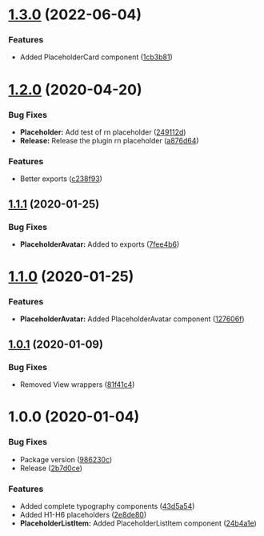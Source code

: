 # [1.3.0](https://github.com/BlueBaseJS/plugin-rn-placeholder/compare/v1.2.0...v1.3.0) (2022-06-04)

### Features

-   Added PlaceholderCard component ([1cb3b81](https://github.com/BlueBaseJS/plugin-rn-placeholder/commit/1cb3b81))

# [1.2.0](https://github.com/BlueBaseJS/plugin-rn-placeholder/compare/v1.1.1...v1.2.0) (2020-04-20)

### Bug Fixes

-   **Placeholder:** Add test of rn placeholder ([249112d](https://github.com/BlueBaseJS/plugin-rn-placeholder/commit/249112d))
-   **Release:** Release the plugin rn placeholder ([a876d64](https://github.com/BlueBaseJS/plugin-rn-placeholder/commit/a876d64))

### Features

-   Better exports ([c238f93](https://github.com/BlueBaseJS/plugin-rn-placeholder/commit/c238f93))

## [1.1.1](https://github.com/BlueBaseJS/plugin-rn-placeholder/compare/v1.1.0...v1.1.1) (2020-01-25)

### Bug Fixes

-   **PlaceholderAvatar:** Added to exports ([7fee4b6](https://github.com/BlueBaseJS/plugin-rn-placeholder/commit/7fee4b6))

# [1.1.0](https://github.com/BlueBaseJS/plugin-rn-placeholder/compare/v1.0.1...v1.1.0) (2020-01-25)

### Features

-   **PlaceholderAvatar:** Added PlaceholderAvatar component ([127606f](https://github.com/BlueBaseJS/plugin-rn-placeholder/commit/127606f))

## [1.0.1](https://github.com/BlueBaseJS/plugin-rn-placeholder/compare/v1.0.0...v1.0.1) (2020-01-09)

### Bug Fixes

-   Removed View wrappers ([81f41c4](https://github.com/BlueBaseJS/plugin-rn-placeholder/commit/81f41c4))

# 1.0.0 (2020-01-04)

### Bug Fixes

-   Package version ([986230c](https://github.com/BlueBaseJS/plugin-rn-placeholder/commit/986230c))
-   Release ([2b7d0ce](https://github.com/BlueBaseJS/plugin-rn-placeholder/commit/2b7d0ce))

### Features

-   Added complete typography components ([43d5a54](https://github.com/BlueBaseJS/plugin-rn-placeholder/commit/43d5a54))
-   Added H1-H6 placeholders ([2e8de80](https://github.com/BlueBaseJS/plugin-rn-placeholder/commit/2e8de80))
-   **PlaceholderListItem:** Added PlaceholderListItem component ([24b4a1e](https://github.com/BlueBaseJS/plugin-rn-placeholder/commit/24b4a1e))
